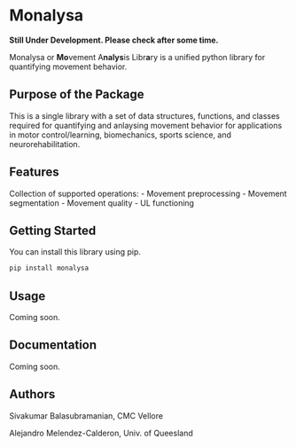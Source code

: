 # Monalysa

**Still Under Development. Please check after some time.**

Monalysa or **Mo**vement A**nalys**is Libr**a**ry is a unified python library for quantifying movement behavior.

## Purpose of the Package
This is a single library with a set of data structures, functions, and classes required for quantifying and anlaysing movement behavior for applications in motor control/learning, biomechanics, sports science, and neurorehabilitation.

## Features
Collection of supported operations:
    - Movement preprocessing
    - Movement segmentation 
    - Movement quality
    - UL functioning

## Getting Started
You can install this library using pip.
```bash
pip install monalysa
```

## Usage
Coming soon.

## Documentation
Coming soon.

## Authors
Sivakumar Balasubramanian, CMC Vellore

Alejandro Melendez-Calderon, Univ. of Queesland

